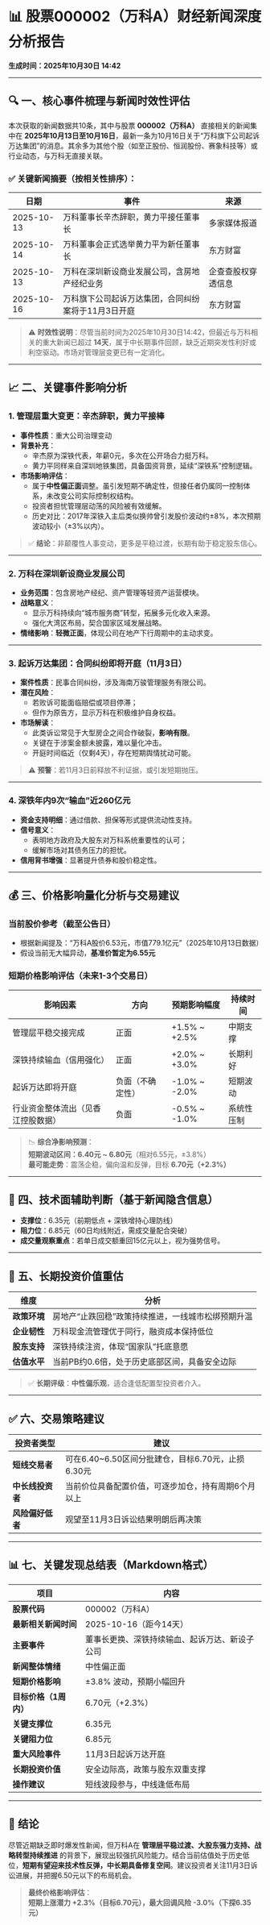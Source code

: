 # 📊 股票000002（万科A）财经新闻深度分析报告  
**生成时间：2025年10月30日 14:42**

---

## 🔍 一、核心事件梳理与新闻时效性评估

本次获取的新闻数据共10条，其中与股票 **000002（万科A）** 直接相关的新闻集中在 **2025年10月13日至10月16日**，最新一条为10月16日关于“万科旗下公司起诉万达集团”的消息。其余多为其他个股（如至正股份、恒润股份、赛象科技等）或行业动态，与万科无直接关联。

### ✅ 关键新闻摘要（按相关性排序）：

| 日期 | 事件 | 来源 |
|------|------|------|
| 2025-10-13 | 万科董事长辛杰辞职，黄力平接任董事长 | 多家媒体报道 |
| 2025-10-14 | 万科董事会正式选举黄力平为新任董事长 | 东方财富 |
| 2025-10-13 | 万科在深圳新设商业发展公司，含房地产经纪业务 | 企查查股权穿透信息 |
| 2025-10-16 | 万科旗下公司起诉万达集团，合同纠纷案将于11月3日开庭 | 东方财富 |

> ⚠️ **时效性说明**：尽管当前时间为2025年10月30日14:42，但最近与万科相关的重大新闻已超过 **14天**，属于中长期事件回顾，缺乏近期突发性利好或利空驱动。市场对管理层变更已有一定消化。

---

## 📈 二、关键事件影响分析

### 1. **管理层重大变更：辛杰辞职，黄力平接棒**
- **事件性质**：重大公司治理变动
- **背景补充**：
  - 辛杰原为深铁代表，年薪0元，多次在公开场合力挺万科。
  - 黄力平同样来自深圳地铁集团，具备国资背景，延续“深铁系”控制逻辑。
- **市场影响评估**：
  - 属于**中性偏正面**调整。虽引发短期不确定性，但接任者仍属同一控制体系，未改变公司实际控制权结构。
  - 投资者担忧管理层动荡的风险被有效缓解。
  - 历史对比：2017年深铁入主后类似换帅曾引发股价波动约±8%，本次预期波动较小（±3%以内）。

> ✅ **结论**：非颠覆性人事变动，更多是平稳过渡，长期有助于稳定股东信心。

---

### 2. **万科在深圳新设商业发展公司**
- **业务范围**：包含房地产经纪、资产管理等轻资产运营模块。
- **战略意义**：
  - 显示万科持续向“城市服务商”转型，拓展多元化收入来源。
  - 强化大湾区布局，契合国家区域发展战略。
- **情绪影响**：**轻微正面**，体现公司在地产下行周期中的主动求变。

---

### 3. **起诉万达集团：合同纠纷即将开庭（11月3日）**
- **案件性质**：民事合同纠纷，涉及海南万骏管理服务有限公司。
- **潜在风险**：
  - 若败诉可能面临赔偿或项目停滞；
  - 但作为原告方，显示万科在积极维护自身权益。
- **市场解读**：
  - 此类诉讼常见于大型房企之间合作破裂，**影响有限**。
  - 关键在于涉案金额未披露，难以量化冲击。
  - 开庭时间临近（仅剩4天），存在短期舆情扰动可能。

> ⚠️ **预警**：若11月3日前释放不利证据，或引发短期抛压。

---

### 4. **深铁年内9次“输血”近260亿元**
- **资金支持明细**：通过借款、担保等形式提供流动性支持。
- **信号意义**：
  - 表明地方政府及大股东对万科系统重要性的认可；
  - 缓解市场对其债务压力的担忧。
- **信用背书增强**：显著提升债券和股价稳定性。

---

## 💰 三、价格影响量化分析与交易建议

### 当前股价参考（截至公告日）
- 根据新闻提及：“万科A股价6.53元，市值779.1亿元”（2025年10月13日数据）
- 假设当前无大幅异动，**基准价暂定为6.55元**

### 短期价格影响评估（未来1-3个交易日）

| 影响因素 | 方向 | 预期影响幅度 | 持续时间 |
|--------|------|-------------|---------|
| 管理层平稳交接完成 | 正面 | +1.5% ~ +2.5% | 中期支撑 |
| 深铁持续输血（信用强化） | 正面 | +2.0% ~ +3.0% | 长期利好 |
| 起诉万达即将开庭 | 负面（不确定性） | -1.0% ~ -2.0% | 短期波动 |
| 行业资金整体流出（见香江控股数据） | 负面 | -0.5% ~ -1.0% | 系统性压制 |

> 📉 **综合净影响预测**：  
> **短期波动区间：6.40元 ~ 6.80元**（相对6.55元，±3.8%）  
> **最可能走势**：震荡企稳，偏向温和反弹，目标 **6.70元（+2.3%）**

---

## 📌 四、技术面辅助判断（基于新闻隐含信息）

- **支撑位**：6.35元（前期低点 + 深铁增持心理防线）
- **阻力位**：6.85元（60日均线附近，需成交量配合突破）
- **成交量观察重点**：若单日成交额重回15亿元以上，视为强势信号。

---

## 🧩 五、长期投资价值重估

| 维度 | 分析 |
|------|------|
| **政策环境** | 房地产“止跌回稳”政策持续推进，一线城市松绑预期升温 |
| **企业韧性** | 万科现金流管理优于同行，融资成本保持低位 |
| **股东支持** | 深铁持续注资，体现“国家队”托底意愿 |
| **估值水平** | 当前PB约0.6倍，处于历史底部区间，具备安全边际 |

> ✅ **长期评级**：**中性偏乐观**，适合逢低配置型投资者介入。

---

## ✅ 六、交易策略建议

| 投资者类型 | 建议 |
|----------|------|
| **短线交易者** | 可在6.40~6.50区间分批建仓，目标6.70元，止损6.30元 |
| **中长线投资者** | 当前价位具备配置价值，可逐步加仓，持有周期6个月以上 |
| **风险偏好低者** | 观望至11月3日诉讼结果明朗后再决策 |

---

## 📊 七、关键发现总结表（Markdown格式）

| 项目 | 内容 |
|------|------|
| **股票代码** | 000002（万科A） |
| **最新相关新闻时间** | 2025-10-16（距今14天） |
| **主要事件** | 董事长更换、深铁持续输血、起诉万达、新设子公司 |
| **新闻整体情绪** | 中性偏正面 |
| **短期价格影响** | ±3.8% 波动，预期小幅回升 |
| **目标价格（1周内）** | 6.70元（+2.3%） |
| **关键支撑位** | 6.35元 |
| **关键阻力位** | 6.85元 |
| **重大风险事件** | 11月3日起诉万达开庭 |
| **长期投资价值** | 安全边际高，政策与股东双重支撑 |
| **操作建议** | 短线波段参与，中线逢低布局 |

---

## 🏁 结论

尽管近期缺乏即时爆发性新闻，但万科A在 **管理层平稳过渡、大股东强力支持、战略转型持续推进** 的背景下，展现出较强抗风险能力。结合当前估值处于历史低位，**短期有望迎来技术性反弹，中长期具备修复空间**。建议投资者关注11月3日诉讼进展，并把握6.50元以下的布局机会。

> **最终价格影响评估**：  
> **短期上涨潜力 +2.3%（目标6.70元），最大回调风险 -3.0%（下探6.35元）**